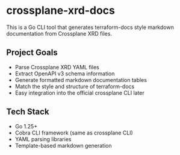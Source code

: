 # crossplane-xrd-docs

This is a Go CLI tool that generates terraform-docs style markdown documentation from Crossplane XRD files.

## Project Goals
- Parse Crossplane XRD YAML files
- Extract OpenAPI v3 schema information
- Generate formatted markdown documentation tables
- Match the style and structure of terraform-docs
- Easy integration into the official crossplane CLI later

## Tech Stack
- Go 1.25+
- Cobra CLI framework (same as crossplane CLI)
- YAML parsing libraries
- Template-based markdown generation
